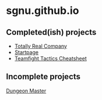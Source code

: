 # sgnu.github.io

## Completed(ish) projects

* <a href="CompanyPage/Index.html">Totally Real Company</a>
* <a href="Startpage">Startpage</a>
* <a href="tft">Teamfight Tactics Cheatsheet</a>

## Incomplete projects

<a href="DungeonMaster">Dungeon Master</a>
